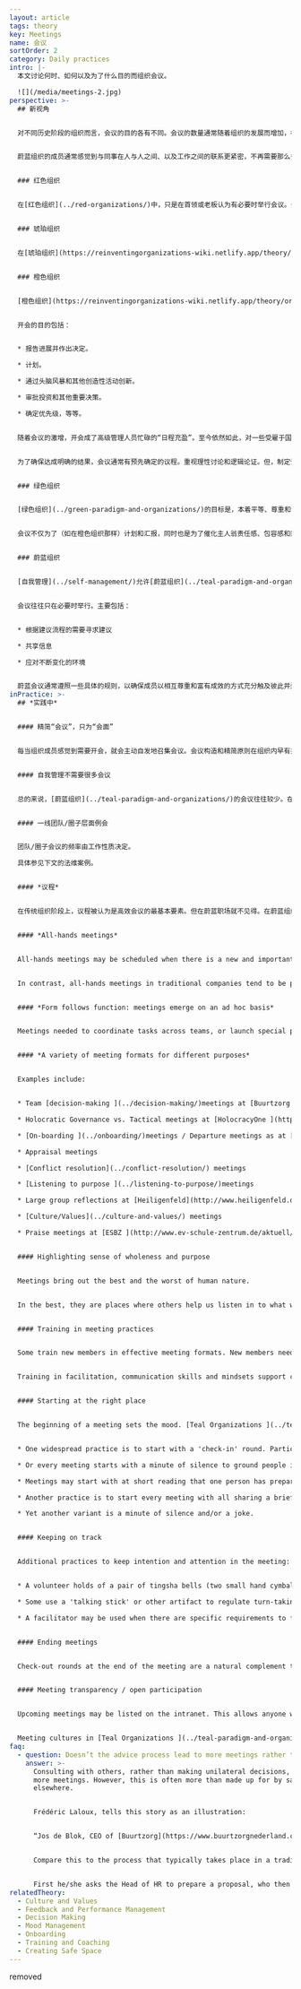 ```yaml
---
layout: article
tags: theory
key: Meetings
name: 会议
sortOrder: 2
category: Daily practices
intro: |-
  本文讨论何时、如何以及为了什么目的而组织会议。

  ![](/media/meetings-2.jpg)
perspective: >-
  ## 新视角


  对不同历史阶段的组织而言，会议的目的各有不同。会议的数量通常随着组织的发展而增加，在绿色阶段达到顶峰。在蔚蓝阶段开会数量开始减少。


  蔚蓝组织的成员通常感觉到与同事在人与人之间、以及工作之间的联系更紧密，不再需要那么多会议来计划或解决问题。


  ### 红色组织


  在[红色组织](../red-organizations/)中，只是在首领或老板认为有必要时举行会议。会议目的可能是为了发布信息、传达判决或举行仪式。有时也会为了寻求建议或收集信息而开会。


  ### 琥珀组织


  在[琥珀组织](https://reinventingorganizations-wiki.netlify.app/theory/amber-paradigm-and-organizations/)中，会议是一种重要的层级控制方法。用于收集、提炼并在组织中上下层级间传递信息。会议负责人是参会者中最高级别的领导。其他人有责任按要求准备汇报或回答用的信息。


  ### 橙色组织


  [橙色组织](https://reinventingorganizations-wiki.netlify.app/theory/orange-paradigm-and-organizations/)橙色组织需要认真管理绩效以确保实现各种指标和目标。这自然要求组织内每个层面都召开例会（周/月/季/年度）。


  开会的目的包括：


  * 报告进展并作出决定。

  * 计划。

  * 通过头脑风暴和其他创造性活动创新。

  * 审批投资和其他重要决策。

  * 确定优先级，等等。


  随着会议的激增，开会成了高级管理人员忙碌的“日程充盈”。至今依然如此，对一些受雇于国际组织的人而言，这往往意味着大量出差旅行。


  为了确保达成明确的结果，会议通常有预先确定的议程。重视理性讨论和逻辑论证。但，制定议程者个人层面的目的性，导致会议无法避免只重视表面内容，进而有妨碍组织目标的潜在风险。


  ### 绿色组织


  [绿色组织](../green-paradigm-and-organizations/)的目标是，本着平等、尊重和包容原则为多个利益相关者服务。所以就需要与这些方位开会。共识很有价值，但要达成共识可能会很辛苦。


  会议不仅为了（如在橙色组织那样）计划和汇报，同时也是为了催化主人翁责任感、包容感和赋权感：换句话说，就是创造一种基于价值观的文化。因此，会议活动往往更关注团队内部的基本流程。


  ### 蔚蓝组织


  [自我管理](../self-management/)允许[蔚蓝组织](../teal-paradigm-and-organizations/)的成员在不需要批准或协商取得一致共识的情况下就能负责任的主持决策。因此，所需的会议通常要少得多。


  会议往往只在必要时举行。主要包括：


  * 根据建议流程的需要寻求建议

  * 共享信息

  * 应对不断变化的环境


  蔚蓝会议通常遵照一些具体的规则，以确保成员以相互尊重和富有成效的方式充分触及彼此并达成会议的目的。新加入者通常在这些过程中得到培训，以便学会如何能够充分参与蔚蓝会议。
inPractice: >-
  ## *实践中*


  #### 精简“会议”，只为“会面”


  每当组织成员感觉到需要开会，就会主动自发地召集会议。会议构造和精简原则在组织内早有共识，这些都支持着这种[自组织](../self-management/)精神。蔚蓝组织的高透明度，直接减少了会议次数和时间。在举行会议时，要注意使用能培养[整体感](../wholeness/)的一些具体技巧（组织价值观与文化的渗透）。


  #### 自我管理不需要很多会议


  总的来说，[蔚蓝组织](../teal-paradigm-and-organizations/)的会议往往较少。在传统的金字塔结构中，因信息需要在指挥链中上下流动，于是需要召开会议来收集、包装、过滤和传输这些信息。在自我管理结构中，此类会议需求多数已经消失。[绿色组织](../green-paradigm-and-organizations/)中的会议可能是打造“自下而上”参与活动的一种方式，但在蔚蓝组织，这已经被“内置”在日常的自我管理结构中（不必刻意开会）。


  #### 一线团队/圈子层面例会


  团队/圈子会议的频率由工作性质决定。

  具体参见下文的法维案例。


  #### *议程*


  在传统组织阶段上，议程被认为是高效会议的最基本要素。但在蔚蓝职场就不见得。在蔚蓝组织中，即使一些有计划安排的会议，也都没有预先确定的议程。一般是在会议开始时刻确定议程（跟随同步性），并原则上选择一些当下能聚集参与者关注能量的话题。这样可以确保会议保持活力、目的性和参与性（避免人在心不在）。不预制仪式性的强迫方式和人造出来的议程（不用旧时间线的议程束缚当下流动），能保证成员对会议内容的兴趣是真实而当下临在的。


  #### *All-hands meetings*


  All-hands meetings may be scheduled when there is a new and important information to share: quarterly results, the annual values survey, a strategic inflection point, and so forth. The information is not simply 'presented' top-down – it is discussed and debated. Questions can take the meeting in any direction; frustrations can be vented; accomplishments spontaneously celebrated. More is at play than simply information exchange. Trust in the organization, and its values, is being tested and reaffirmed. Will the senior people be candid, humble, and vulnerable? Will they face the difficult questions? Will they involve the whole group?


  In contrast, all-hands meetings in traditional companies tend to be presentation-driven--or otherwise avoided because of their unpredictability, and risk. 


  #### *Form follows function: meetings emerge on an ad hoc basis*


  Meetings needed to coordinate tasks across teams, or launch special projects, arise spontaneously. It’s an organic way of organizing. 


  #### *A variety of meeting formats for different purposes*


  Examples include:


  * Team [decision-making ](../decision-making/)meetings at [Buurtzorg ](http://www.buurtzorgnederland.com/)

  * Holocratic Governance vs. Tactical meetings at [HolocracyOne ](http://www.holacracy.org/)

  * [On-boarding ](../onboarding/)meetings / Departure meetings as at [CC&R ](http://www.couragerenewal.org/)

  * Appraisal meetings

  * [Conflict resolution](../conflict-resolution/) meetings

  * [Listening to purpose ](../listening-to-purpose/)meetings

  * Large group reflections at [Heiligenfeld](http://www.heiligenfeld.de/)

  * [Culture/Values](../culture-and-values/) meetings

  * Praise meetings at [ESBZ ](http://www.ev-schule-zentrum.de/aktuell/)


  #### Highlighting sense of wholeness and purpose


  Meetings bring out the best and the worst of human nature.


  In the best, they are places where others help us listen in to what we really care about. But meetings can also be playfields for egos. To feel safe, some seek to dominate proceedings. Others withdraw. In self-managingorganizations the absence of a boss takes some of these fears out of the room. But in a group of peers egos can dominate just as well. A variety of approaches support productive interactions consistent with [wholeness ](/wholeness/)and [purpose](../listening-to-purpose/).


  #### Training in meeting practices


  Some train new members in effective meeting formats. New members need to be comfortable to participate in decision-making procedures.


  Training in facilitation, communication skills and mindsets support collegiality, trust building, and the resolution of tensions.


  #### Starting at the right place


  The beginning of a meeting sets the mood. [Teal Organizations ](../teal-paradigm-and-organizations/)may use the following practices:


  * One widespread practice is to start with a 'check-in' round. Participants share how they feel in the moment, as they enter. The helps all to listen within, to their bodies and sensations, and to build awareness. Naming an emotion is often all it takes to deal with it.  Thus, this practice helps participants let go of distractions while supporting everyone to be present for the current meeting. 

  * Or every meeting starts with a minute of silence to ground people in the moment. 

  * Meetings may start with at short reading that one person has prepared. After a few moments of silence, participants share the thoughts this has sparked.  

  * Another practice is to start every meeting with all sharing a brief story of someone they had recently thanked. This highlights possibility, gratitude, celebration, and trust.  

  * Yet another variant is a minute of silence and/or a joke.


  #### Keeping on track


  Additional practices to keep intention and attention in the meeting:


  * A volunteer holds of a pair of tingsha bells (two small hand cymbals that can make a crystal-like sound). If the holder feels ground rules are not being respected, she can make the cymbals sing. No one may speak until the cymbal sound has died out. During the silence, all can reflect on the question: "Am I in the service to the topic we are discussing?”  

  * Some use a 'talking stick' or other artifact to regulate turn-taking, slow down the speed of conversation, and increase the quality of listening. 

  * A facilitator may be used when there are specific requirements to fulfil. This may be an external facilitator in some circumstances.  


  #### Ending meetings


  Check-out rounds at the end of the meeting are a natural complement to the initial check-in round. They leave everyone with a sense of the impact of the meeting. A moment of silence is another way to reflect and conclude.  


  #### Meeting transparency / open participation


  Upcoming meetings may be listed on the intranet. This allows anyone who wants to share concerns or ideas to attend.  This transparency may extend to outsiders via streaming on the internet. Some claim this transparency results in closer relations with their external partners.


  Meeting cultures in [Teal Organizations ](../teal-paradigm-and-organizations/)have adopted some of the ‘alternative meeting formats’ like Open Space, Art of Hosting, World Café etc.
faq:
  - question: Doesn’t the advice process lead to more meetings rather than less?
    answer: >-
      Consulting with others, rather than making unilateral decisions, may mean
      more meetings. However, this is often more than made up for by savings
      elsewhere.


      Frédéric Laloux, tells this story as an illustration:


      “Jos de Blok, CEO of [Buurtzorg](https://www.buurtzorgnederland.com/), often applies the advice process by posting a blog note to the Buurtzorg web in the evening, proposing suggestions for new initiatives and decisions and asking for advice from all the members of the organization. 24 hours later, 50-80% of the employees will have read and perhaps commented. Maybe the overwhelming response is "yes, this is fine", in which case the decision can just be effectuated at this point. Alternatively, he will have received feedback on how he might be overlooking important negative consequences, or how this issue may be more complicated than he is aware off. In this case, he might revise his proposal accordingly and repost it, or sense the need to gather a voluntary group to deal with it. In any case this provides a swift [decision making process](../decision-making/) with very few meetings."


      Compare this to the process that typically takes place in a traditional 9000 employee hierarchy. Say the CEO wants to change overtime conditions:


      First he/she asks the Head of HR to prepare a proposal, who then asks someone more junior to do 'the staff work'. The junior drafts a proposal, maybe shows to a colleague and revises accordingly. Then the Head of HR goes over the draft, and suggests further refinements, before booking a meeting with the CEO who can make further changes. Then it goes to the executive committee...and so on...They want more revisions, and it goes down the line again, and back up again... It may now become political, bringing another layer of complications. If it is now approved, someone in internal communication works on it, and shows the CEO, again. Finally, it is cascaded to the managers who prepare presentations to make a team meetings. The total number meetings that may go into such a decision is huge.
relatedTheory:
  - Culture and Values
  - Feedback and Performance Management
  - Decision Making
  - Mood Management
  - Onboarding
  - Training and Coaching
  - Creating Safe Space
---
```

removed